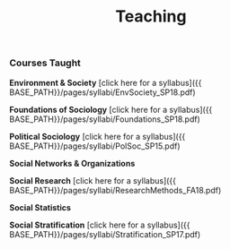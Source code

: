 ﻿---
layout: page
title: Teaching
description: Jeremiah Bohr's teaching
---
<!-- Global site tag (gtag.js) - Google Analytics -->
<script async src="https://www.googletagmanager.com/gtag/js?id=UA-127467072-1"></script>
<script>
  window.dataLayer = window.dataLayer || [];
  function gtag(){dataLayer.push(arguments);}
  gtag('js', new Date());

  gtag('config', 'UA-127467072-1');
</script>

### Courses Taught

**Environment & Society**
[click here for a syllabus]({{ BASE_PATH}}/pages/syllabi/EnvSociety_SP18.pdf)
<br />

**Foundations of Sociology**
[click here for a syllabus]({{ BASE_PATH}}/pages/syllabi/Foundations_SP18.pdf)
<br />

**Political Sociology**
[click here for a syllabus]({{ BASE_PATH}}/pages/syllabi/PolSoc_SP15.pdf)
<br />

**Social Networks & Organizations**
<br />

**Social Research**
[click here for a syllabus]({{ BASE_PATH}}/pages/syllabi/ResearchMethods_FA18.pdf)
<br />

**Social Statistics**
<br />

**Social Stratification**
[click here for a syllabus]({{ BASE_PATH}}/pages/syllabi/Stratification_SP17.pdf)
<br />
